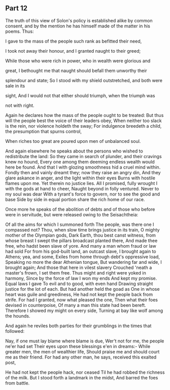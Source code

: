 ## Part 12

The truth of this view of Solon's policy is established alike by common consent, and by the mention he has himself made of the matter in his poems.
Thus:

I gave to the mass of the people such rank as befitted their need,

I took not away their honour, and I granted naught to their greed;

While those who were rich in power, who in wealth were glorious and

great,  I bethought me that naught should befall them unworthy their

splendour and state;  So I stood with my shield outstretched, and both were sale in its

sight,  And I would not that either should triumph, when the triumph was

not with right.

Again he declares how the mass of the people ought to be treated: But thus will the people best the voice of their leaders obey, When neither too slack is the rein, nor violence holdeth the sway; For indulgence breedeth a child, the presumption that spurns control,

When riches too great are poured upon men of unbalanced soul.

And again elsewhere he speaks about the persons who wished to redistribute the land: So they came in search of plunder, and their cravings knew no hound, Every one among them deeming endless wealth would here be found.
And that I with glozing smoothness hid a cruel mind within.
Fondly then and vainly dreamt they; now they raise an angry din, And they glare askance in anger, and the light within their eyes Burns with hostile flames upon me.
Yet therein no justice lies.
All I promised, fully wrought I with the gods at hand to cheer, Naught beyond in folly ventured.
Never to my soul was dear With a tyrant's force to govern, nor to see the good and base Side by side in equal portion share the rich home of our race.

Once more he speaks of the abolition of debts and of those who before were in servitude, but were released owing to the Seisachtheia:

Of all the aims for which I summoned forth  The people, was there one I compassed not?
Thou, when slow time brings justice in its train,  O mighty mother of the Olympian gods,  Dark Earth, thou best canst witness, from whose breast  I swept the pillars broadcast planted there,  And made thee free, who hadst been slave of yore.
And many a man whom fraud or law had sold  For from his god-built land, an outcast slave,  I brought again to Athens; yea, and some,  Exiles from home through debt's oppressive load,  Speaking no more the dear Athenian tongue,  But wandering far and wide, I brought again;  And those that here in vilest slavery  Crouched 'neath a master's frown, I set them free.
Thus might and right were yoked in harmony,  Since by the force of law I won my ends  And kept my promise.
Equal laws I gave  To evil and to good, with even hand  Drawing straight justice for the lot of each.
But had another held the goad as  One in whose heart was guile and greediness,  He had not kept the people back from strife.
For had I granted, now what pleased the one,  Then what their foes devised in counterpoise,  Of many a man this state had been bereft.
Therefore I showed my might on every side,  Turning at bay like wolf among the hounds.

And again he reviles both parties for their grumblings in the times that followed:

Nay, if one must lay blame where blame is due,  Wer't not for me, the people ne'er had set  Their eyes upon these blessings e'en in dreams:-  While greater men, the men of wealthier life,  Should praise me and should court me as their friend.
For had any other man, he says, received this exalted post,

He had not kept the people hack, nor ceased  Til he had robbed the richness of the milk.
But I stood forth a landmark in the midst,  And barred the foes from battle.

